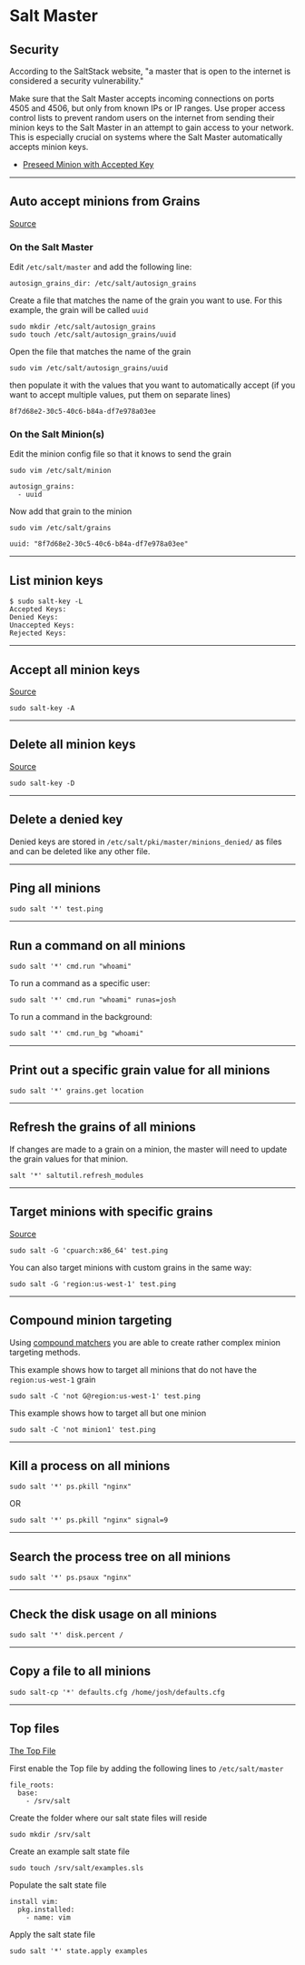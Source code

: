 # Salt Master

## Security
According to the SaltStack website, "a master that is open to the internet is considered a security vulnerability."

Make sure that the Salt Master accepts incoming connections on ports 4505 and 4506, but only from known IPs or IP ranges. Use proper access control lists to prevent random users on the internet from sending their minion keys to the Salt Master in an attempt to gain access to your network. This is especially crucial on systems where the Salt Master automatically accepts minion keys.

- [Preseed Minion with Accepted Key](https://docs.saltproject.io/en/latest/topics/tutorials/preseed_key.html)

---

## Auto accept minions from Grains
[Source](https://docs.saltproject.io/en/latest/topics/tutorials/autoaccept_grains.html)

### On the Salt Master
Edit `/etc/salt/master` and add the following line:
```
autosign_grains_dir: /etc/salt/autosign_grains
```

Create a file that matches the name of the grain you want to use. For this example, the grain will be called `uuid`
```
sudo mkdir /etc/salt/autosign_grains
sudo touch /etc/salt/autosign_grains/uuid
```

Open the file that matches the name of the grain
```
sudo vim /etc/salt/autosign_grains/uuid
```
then populate it with the values that you want to automatically accept (if you want to accept multiple values, put them on separate lines)
```
8f7d68e2-30c5-40c6-b84a-df7e978a03ee
```

### On the Salt Minion(s)

Edit the minion config file so that it knows to send the grain
```
sudo vim /etc/salt/minion
```
```
autosign_grains:
  - uuid
```

Now add that grain to the minion
```
sudo vim /etc/salt/grains
```
```
uuid: "8f7d68e2-30c5-40c6-b84a-df7e978a03ee"
```

---

## List minion keys
```
$ sudo salt-key -L
Accepted Keys:
Denied Keys:
Unaccepted Keys:
Rejected Keys:
```

---

## Accept all minion keys
[Source](https://docs.saltproject.io/en/latest/ref/cli/salt-key.html)
```
sudo salt-key -A
```

---

## Delete all minion keys
[Source](https://docs.saltproject.io/en/latest/ref/cli/salt-key.html)
```
sudo salt-key -D
```
---

## Delete a denied key
Denied keys are stored in `/etc/salt/pki/master/minions_denied/` as files and can be deleted like any other file.

---

## Ping all minions
```
sudo salt '*' test.ping
```

---

## Run a command on all minions
```
sudo salt '*' cmd.run "whoami"
```

To run a command as a specific user:
```
sudo salt '*' cmd.run "whoami" runas=josh
```

To run a command in the background:
```
sudo salt '*' cmd.run_bg "whoami"
```

---

## Print out a specific grain value for all minions
```
sudo salt '*' grains.get location
```

---

## Refresh the grains of all minions
If changes are made to a grain on a minion, the master will need to update the grain values for that minion.
```
salt '*' saltutil.refresh_modules
```

---

## Target minions with specific grains
[Source](https://docs.saltproject.io/salt/user-guide/en/latest/topics/grains.html#targeting-with-grains)
```
sudo salt -G 'cpuarch:x86_64' test.ping
```

You can also target minions with custom grains in the same way:
```
sudo salt -G 'region:us-west-1' test.ping
```

---

## Compound minion targeting
Using [compound matchers](https://docs.saltproject.io/en/latest/topics/targeting/compound.html) you are able to create rather complex minion targeting methods.

This example shows how to target all minions that do not have the `region:us-west-1` grain
```
sudo salt -C 'not G@region:us-west-1' test.ping
```

This example shows how to target all but one minion
```
sudo salt -C 'not minion1' test.ping
```

---

## Kill a process on all minions
```
sudo salt '*' ps.pkill "nginx"
```
OR
```
sudo salt '*' ps.pkill "nginx" signal=9
```

---

## Search the process tree on all minions
```
sudo salt '*' ps.psaux "nginx"
```

---

## Check the disk usage on all minions
```
sudo salt '*' disk.percent /
```

---

## Copy a file to all minions
```
sudo salt-cp '*' defaults.cfg /home/josh/defaults.cfg
```

---

## Top files
[The Top File](https://docs.saltproject.io/en/latest/ref/states/top.html)

First enable the Top file by adding the following lines to `/etc/salt/master`
```
file_roots:
  base:
    - /srv/salt
```

Create the folder where our salt state files will reside
```
sudo mkdir /srv/salt
```

Create an example salt state file
```
sudo touch /srv/salt/examples.sls
```

Populate the salt state file
```
install vim:
  pkg.installed:
    - name: vim
```

Apply the salt state file
```
sudo salt '*' state.apply examples
```
